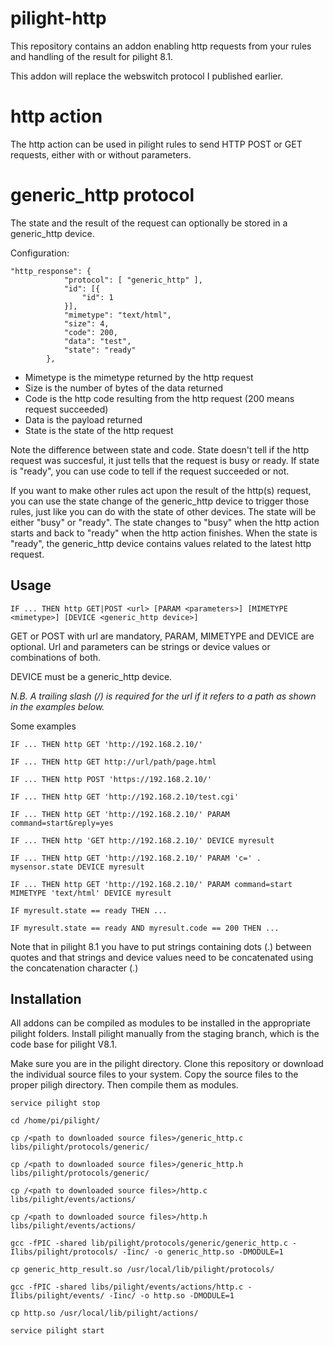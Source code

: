 # pilight-http
This repository contains an addon enabling http requests from your rules and handling of the result for pilight 8.1.

This addon will replace the webswitch protocol I published earlier.

# http action
The http action can be used in pilight rules to send HTTP POST or GET requests, either with or without parameters. 

# generic_http protocol
The state and the result of the request can optionally be stored in a generic_http device.

Configuration:
```
"http_response": {
			"protocol": [ "generic_http" ],
			"id": [{
				"id": 1
			}],
			"mimetype": "text/html",
			"size": 4,
			"code": 200,
			"data": "test",
			"state": "ready"
		},
```
* Mimetype is the mimetype returned by the http request
* Size is the number of bytes of the data returned
* Code is the http code resulting from the http request (200 means request succeeded)
* Data is the payload returned
* State is the state of the http request

Note the difference between state and code. State doesn't tell if the http request was succesful, it just tells that the request is busy or ready. If state is "ready", you can use code to tell if the request succeeded or not.

If you want to make other rules act upon the result of the http(s) request, you can use the state change of the generic_http device to trigger those rules, just like you can do with the state of other devices. 
The state will be either "busy" or "ready". The state changes to "busy"  when the http action starts and back to "ready" when the http action finishes. When the state is "ready", the generic_http device contains values related to the latest http request.


## Usage
```
IF ... THEN http GET|POST <url> [PARAM <parameters>] [MIMETYPE <mimetype>] [DEVICE <generic_http device>]
```
GET or POST  with url are mandatory, PARAM, MIMETYPE and DEVICE are optional.
Url and parameters can be strings or device values or combinations of both.

DEVICE must be a generic_http device.

*N.B. A trailing slash (/) is required for the url if it refers to a path as shown in the examples below.*

Some examples

```
IF ... THEN http GET 'http://192.168.2.10/'

IF ... THEN http GET http://url/path/page.html

IF ... THEN http POST 'https://192.168.2.10/' 

IF ... THEN http GET 'http://192.168.2.10/test.cgi'

IF ... THEN http GET 'http://192.168.2.10/' PARAM command=start&reply=yes

IF ... THEN http 'GET http://192.168.2.10/' DEVICE myresult

IF ... THEN http GET 'http://192.168.2.10/' PARAM 'c=' . mysensor.state DEVICE myresult

IF ... THEN http GET 'http://192.168.2.10/' PARAM command=start MIMETYPE 'text/html' DEVICE myresult

IF myresult.state == ready THEN ...

IF myresult.state == ready AND myresult.code == 200 THEN ...
```

Note that in pilight 8.1 you have to put strings containing dots (.) between quotes and that strings and device values need to be concatenated using the concatenation character (.) 

## Installation
All addons can be compiled as modules to be installed in the appropriate pilight folders. 
Install pilight manually from the staging branch, which is the code base for pilight V8.1.

Make sure you are in the pilight directory.
Clone this repository or download the individual source files to your system.
Copy the source files to the proper piligh directory.
Then compile them as modules.
```
service pilight stop

cd /home/pi/pilight/

cp /<path to downloaded source files>/generic_http.c libs/pilight/protocols/generic/

cp /<path to downloaded source files>/generic_http.h libs/pilight/protocols/generic/

cp /<path to downloaded source files>/http.c libs/pilight/events/actions/

cp /<path to downloaded source files>/http.h libs/pilight/events/actions/

gcc -fPIC -shared lib/pilight/protocols/generic/generic_http.c -Ilibs/pilight/protocols/ -Iinc/ -o generic_http.so -DMODULE=1
 
cp generic_http_result.so /usr/local/lib/pilight/protocols/
 
gcc -fPIC -shared libs/pilight/events/actions/http.c -Ilibs/pilight/events/ -Iinc/ -o http.so -DMODULE=1
 
cp http.so /usr/local/lib/pilight/actions/ 

service pilight start
 
```

